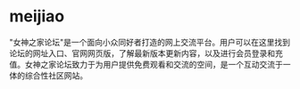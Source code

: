 # meijiao
"女神之家论坛"是一个面向小众同好者打造的网上交流平台。用户可以在这里找到论坛的网址入口、官网网页版，了解最新版本更新内容，以及进行会员登录和充值。女神之家论坛致力于为用户提供免费观看和交流的空间，是一个互动交流于一体的综合性社区网站。

